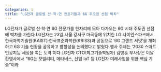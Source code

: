 ```yaml
---
categories: i
title: "LG전자 글로벌 산·학·연 전문가들과 6G 주도권 선점 박차"
---
```

LG전자가 글로벌 산·학·연 6G 전문가를 한자리에 모아 다가오는 6G 시대 주도권 선점에 박차를 가한다.LG전자는 23일 서울 강서구 마곡동에 위치한 LG 사이언스파크에서 한국과학기술원(KAIST)·한국표준과학원(KRISS)과 공동으로 ‘6G 그랜드 서밋’을 개최하고 6G 기술 현황을 공유하고 방향성을 논의했다고 밝혔다.행사 주제는 ‘2030 스마트 인공지능 세상을 여는 도약’이다.LG전자 CTO(최고기술책임자) 김병훈 부사장은 이날 환영사에서 “6G는 모빌리티, 메타버스, 산업 IoT 등 LG전자 미래사업을 위한 핵심 기술”이라
